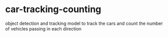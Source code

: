# car-tracking-counting
object detection and tracking model to track the cars and count the number of vehicles passing in each direction
